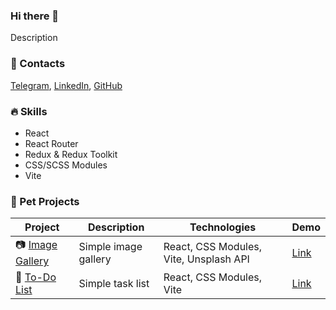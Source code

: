 ### Hi there 👋

Description

### 📱 Contacts

[Telegram](url), [LinkedIn](url), [GitHub](https://github.com/flinski)

### 🔥 Skills

- React
- React Router
- Redux & Redux Toolkit
- CSS/SCSS Modules
- Vite

### 🚀 Pet Projects

| Project | Description | Technologies | Demo |
|---------|-------------|--------------|------|
| 📷 [Image Gallery](https://github.com/flinski/image-gallery) | Simple image gallery | React, CSS Modules, Vite, Unsplash API | [Link](https://flinski.github.io/image-gallery/) |
| 📃 [To-Do List](https://github.com/flinski/todo-list) | Simple task list | React, CSS Modules, Vite | [Link](https://flinski.github.io/todo-list/) |
